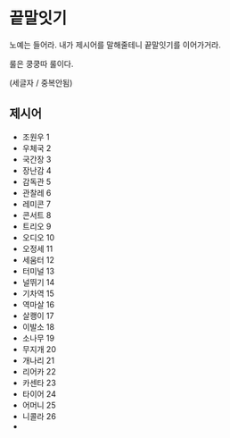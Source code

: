 # 끝말잇기

노예는 들어라. 내가 제시어를 말해줄테니 끝말잇기를 이어가거라.

룰은 쿵쿵따 룰이다.

(세글자 / 중복안됨)



## 제시어

- 조원우 1
- 우체국 2
- 국간장 3
- 장난감 4
- 감독관 5
- 관찰레 6
- 레미콘  7
- 콘서트 8 
- 트리오 9
- 오디오 10
- 오정세 11
- 세움터 12
- 터미널 13
- 널뛰기 14
- 기차역 15
- 역마살 16
- 살쾡이 17
- 이발소 18
- 소나무 19
- 무지개 20
- 개나리 21
- 리어카 22
- 카센타 23
- 타이어 24
- 어머니 25
- 니콜라 26
- 

